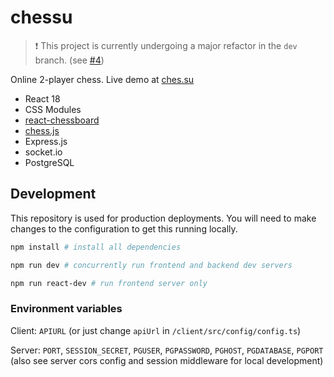 # chessu

> ❗ This project is currently undergoing a major refactor in the `dev` branch. (see [#4](https://github.com/nizewn/chessu/pull/4))

Online 2-player chess. Live demo at [ches.su](https://ches.su)

- React 18
- CSS Modules
- [react-chessboard](https://github.com/Clariity/react-chessboard)
- [chess.js](https://github.com/jhlywa/chess.js)
- Express.js
- socket.io
- PostgreSQL

## Development

This repository is used for production deployments. You will need to make changes to the configuration to get this running locally.

```sh
npm install # install all dependencies

npm run dev # concurrently run frontend and backend dev servers

npm run react-dev # run frontend server only
```

### Environment variables

Client: `APIURL` (or just change `apiUrl` in `/client/src/config/config.ts`)

Server: `PORT`, `SESSION_SECRET`, `PGUSER`, `PGPASSWORD`, `PGHOST`, `PGDATABASE`, `PGPORT`
(also see server cors config and session middleware for local development)

